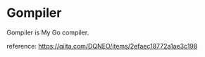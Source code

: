 # Gompiler

Gompiler is My Go compiler.

reference:
https://qiita.com/DQNEO/items/2efaec18772a1ae3c198
